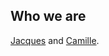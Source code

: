 ---
---

## Who we are

[Jacques](https://jacqueskaiser.com/) and [Camille](https://www.linkedin.com/in/camillesifferlen).
